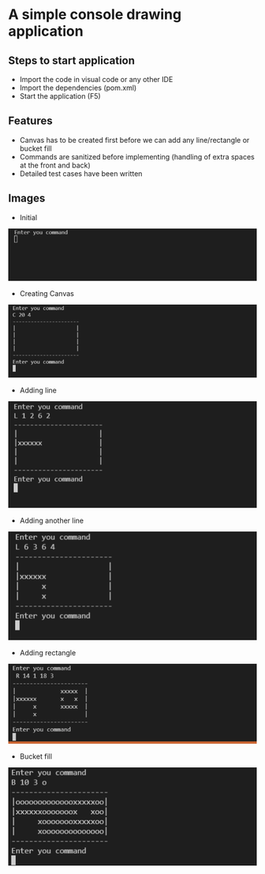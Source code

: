 # A simple console drawing application

## Steps to start application
 - Import the code in visual code or any other IDE
 - Import the dependencies (pom.xml)
 - Start the application (F5)

## Features
 - Canvas has to be created first before we can add any line/rectangle or bucket fill
 - Commands are sanitized before implementing (handling of extra spaces at the front and back)
 - Detailed test cases have been written

## Images

- Initial

![](src/main/resources/images/starting.png)

- Creating Canvas

 ![](src/main/resources/images/1-canvas.png)

- Adding line

![](src/main/resources/images/2-line.png)

- Adding another line

![](src/main/resources/images/3-line.png)

- Adding rectangle

![](src/main/resources/images/4-rectangle.png)


- Bucket fill

![](src/main/resources/images/5-bucket.png)